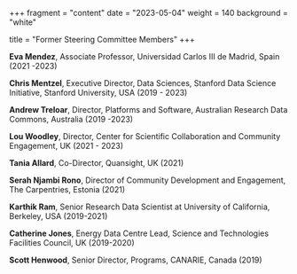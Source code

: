 +++
fragment = "content"
date = "2023-05-04"
weight = 140
background = "white"

title = "Former Steering Committee Members"
+++



**Eva Mendez**, Associate Professor, Universidad Carlos III de Madrid, Spain (2021 -2023)

**Chris Mentzel**, Executive Director, Data Sciences, Stanford Data Science Initiative, Stanford University, USA (2019 - 2023)

**Andrew Treloar**, Director,  Platforms and Software, Australian Research Data Commons, Australia (2019 -2023)

**Lou Woodley**, Director, Center for Scientific Collaboration and Community Engagement, UK (2021 - 2023)

**Tania Allard**, Co-Director, Quansight, UK (2021)

**Serah Njambi Rono**, Director of Community Development and Engagement, The Carpentries, Estonia (2021)

**Karthik Ram**, Senior Research Data Scientist at University of California, Berkeley, USA (2019-2021)

**Catherine Jones**, Energy Data Centre Lead, Science and Technologies Facilities Council, UK (2019-2020)

**Scott Henwood**, Senior Director, Programs, CANARIE, Canada (2019)
